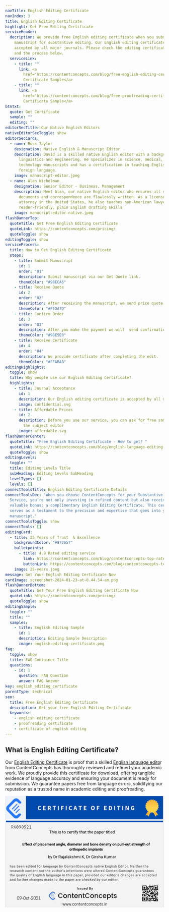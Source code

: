 ```yaml
---
navTitle: English Editing Certificate
navIndex: 3
title: English Editing Certificate
highlight: Get Free Editing Certificate
serviceHeader:
  decription: We provide free English editing certificate when you submit your
    manuscript for substantive editing. Our English editing certificate is
    accepted by all major journals. Please check the editing certificate sample
    and the process below.
  serviceLink:
    - title: ""
      link: <a
        href="https://contentconcepts.com/blog/free-english-editing-certificate/">Editing
        Certificate Sample</a>
    - title: ""
      link: <a
        href="https://contentconcepts.com/blog/free-proofreading-certificate/">Proofreading
        Certificate Sample</a>
btnTxt:
  quote: Get Certificate
  sample: ""
  editing: ""
editorSecTitle: Our Native English Editors
nativeEditorSecToggle: show
editorSecCards:
  - name: Ross Taylor
    designation: Native English & Manuscript Editor
    description: David is a skilled native English editor with a background in
      linguistics and engineering. He specializes in science, medical, and
      technology manuscripts and has a certification in teaching English as a
      foreign language.
    image: manuscript-editor.jpeg
  - name: Alan Wichelman
    designation: Senior Editor - Business, Management
    description: Meet Alan, our native English editor who ensures all corporate
      documents and correspondence are flawlessly written. As a licensed
      attorney in the United States, he also teaches non-American lawyers
      reader-friendly, plain English drafting skills
    image: manucript-editor-native.jpeg
flashBannerTop:
  quoteTitle: Get Free English Editing Certificate
  quoteLink: https://contentconcepts.com/pricing/
  quoteToggle: show
editingToggle: show
serviceProcess:
  title: How to Get English Editing Certificate
  steps:
    - title: Submit Manuscript
      id: 1
      order: "01"
      description: Submit manuscript via our Get Quote link.
      themeColor: "#98ECA6"
    - title: Receive Quote
      id: 2
      order: "02"
      description: After receiving the manuscript, we send price quote.
      themeColor: "#F5DA7D"
    - title: Confirm Order
      id: 3
      order: "03"
      description: After you make the payment we will  send confirmation of the payment.
      themeColor: "#98E5E0"
    - title: Receive Certificate
      id: 4
      order: "04"
      description: We provide certificate after completing the edit.
      themeColor: "#FFABAB"
editingHighlights:
  toggle: show
  title: Why people use our English Editing Certificate?
  highlights:
    - title: Journal Acceptance
      id: 1
      description: Our English editing certificate is accepted by all major journals.
      image: confidential.svg
    - title: Affordable Prices
      id: 2
      description: Before you use our service, you can ask for free sample editing by
        the subject editor
      image: affordable.svg
flashBannerCenter:
  quoteTitle: "Free English Editing Certificate - How to get? "
  quoteLink: https://contentconcepts.com/blog/english-language-editing-certificate-for-manuscript-authors/
  quoteToggle: show
editingLevels:
  toggle: ""
  title: Editing Levels Title
  subHeading: Editing Levels SubHeading
  levelTypes: []
  levels: []
connectToolsTitle: English Editing Certificate Details
connectToolsDec: "When you choose ContentConcepts for your Substantive Editing
  Service, you're not only investing in refined content but also receiving a
  valuable bonus: a complimentary English Editing Certificate. This certificate
  serves as a testament to the precision and expertise that goes into your
  manuscript."
connectToolsToggle: show
connectTools: []
editingCard:
  - title: 25 Years of Trust  & Excellence
    backgroundColor: "#872657"
    bulletpoints:
      - title: 4.9 Rated editing service
        link: https://contentconcepts.com/blog/contentconcepts-top-rated-academic-editing-and-proofreading-services/
        buttonLink: https://contentconcepts.com/blog/contentconcepts-top-rated-academic-editing-and-proofreading-services/
    image: 25-years.jpeg
message: Get Your English Editing Certificate Now
cardImage: screenshot-2024-01-23-at-8.44.54-am.png
flashBannerBottom:
  quoteTitle: Get Your Free English Editing Certificate Now
  quoteLink: https://contentconcepts.com/pricing/
  quoteToggle: show
editingSample:
  toggle: ""
  title: ""
  samples:
    - title: English Editing Sample
      id: 1
      description: Editing Sample Description
      image: english-editing-certificate.png
faq:
  toggle: show
  title: FAQ Container Title
  questions:
    - id: 1
      question: FAQ Question
      answer: FAQ Answer
key: english_editing_certificate
parentType: technical
seo:
  title: Free English Editing Certificate
  description: Get your free English Editing Certificate
  keywords:
    - english editing certificate
    - proofreading certificate
    - certificate of english editing
---
```

## What is  English Editing Certificate?

Our [English Editing Certificate](https://contentconcepts.com/blog/english-language-editing-certificate-for-manuscript-authors/) is proof that a skilled [English language edito](https://blog.contentconcepts.com/our-manuscript-editorsscientific-editors-proofreaders)r from ContentConcepts has thoroughly reviewed and refined your academic work. We proudly provide this certificate for download, offering tangible evidence of language accuracy and ensuring your document is ready for submission. We guarantee papers free from language errors, solidifying our reputation as a trusted name in academic editing and proofreading.<p>

![English Editing Certificate Sample](english-editing-certificate.png "English Editing Certificate Sample")